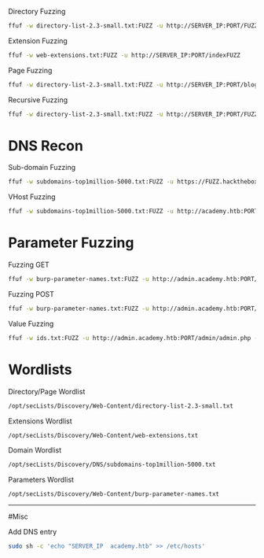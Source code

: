 Directory Fuzzing

```sh
ffuf -w directory-list-2.3-small.txt:FUZZ -u http://SERVER_IP:PORT/FUZZ
```

Extension Fuzzing

```sh
ffuf -w web-extensions.txt:FUZZ -u http://SERVER_IP:PORT/indexFUZZ 
```

Page Fuzzing

```sh
ffuf -w directory-list-2.3-small.txt:FUZZ -u http://SERVER_IP:PORT/blog/FUZZ.php 
```

Recursive Fuzzing

```sh
ffuf -w directory-list-2.3-small.txt:FUZZ -u http://SERVER_IP:PORT/FUZZ -recursion -recursion-depth 1 -e .php -v 
```

# DNS Recon

Sub-domain Fuzzing

```sh
ffuf -w subdomains-top1million-5000.txt:FUZZ -u https://FUZZ.hackthebox.eu/ 
```

VHost Fuzzing

```sh
ffuf -w subdomains-top1million-5000.txt:FUZZ -u http://academy.htb:PORT/ -H 'Host: FUZZ.academy.htb' -fs xxx 
```

# Parameter Fuzzing

Fuzzing GET

```sh
ffuf -w burp-parameter-names.txt:FUZZ -u http://admin.academy.htb:PORT/admin/admin.php?FUZZ=key -fs xxx 
```

Fuzzing POST

```sh
ffuf -w burp-parameter-names.txt:FUZZ -u http://admin.academy.htb:PORT/admin/admin.php -X POST -d 'FUZZ=key' -H 'Content-Type: application/x-www-form-urlencoded' -fs xxx 
```

Value Fuzzing

```sh
ffuf -w ids.txt:FUZZ -u http://admin.academy.htb:PORT/admin/admin.php -X POST -d 'id=FUZZ' -H 'Content-Type: application/x-www-form-urlencoded' -fs xxx  
```

# Wordlists

Directory/Page Wordlist

```sh
/opt/secLists/Discovery/Web-Content/directory-list-2.3-small.txt  
```

Extensions Wordlist

```sh
/opt/secLists/Discovery/Web-Content/web-extensions.txt  
```

Domain Wordlist

```sh
/opt/secLists/Discovery/DNS/subdomains-top1million-5000.txt 
```

Parameters Wordlist

```sh
/opt/secLists/Discovery/Web-Content/burp-parameter-names.txt 
```

---
#Misc

Add DNS entry

```sh
sudo sh -c 'echo "SERVER_IP  academy.htb" >> /etc/hosts'  
```
